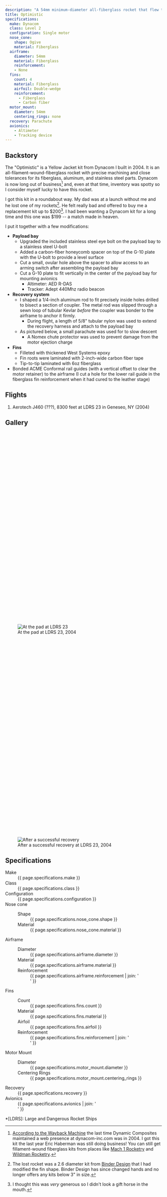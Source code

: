 ```yaml
---
description: "A 54mm minimum-diameter all-fiberglass rocket that flew to 8300 ft. in 2004"
title: Optimistic
specifications:
  make: Dynacom
  class: Level 2
  configuration: Single motor
  nose_cone:
    shape: Ogive
    material: Fiberglass
  airframe:
    diameter: 54mm
    material: Fiberglass
    reinforcement:
    - None
  fins:
    count: 4
    material: Fiberglass
    airfoil: Double-wedge
    reinforcement:
      - Fiberglass
      - Carbon fiber
  motor_mount:
    diameter: 54mm
    centering_rings: none
  recovery: Parachute
  avionics:
    - Altimeter
    - Tracking device
---
```


## Backstory

The "Optimistic" is a Yellow Jacket kit from Dynacom I built in 2004.
It is an all-filament-wound-fiberglass rocket with precise machining and close tolerances for its fiberglass, aluminum, and stainless steel parts.
Dynacom is now long out of business[^1] and, even at that time, inventory was spotty so I consider myself lucky to have this rocket.

I got this kit in a roundabout way.
My dad was at a launch without me and he lost one of my rockets[^2].
He felt really bad and offered to buy me a replacement kit up to $200[^3].
I had been wanting a Dynacom kit for a long time and this one was $199 -- a match made in heaven.

I put it together with a few modifications:

- **Payload bay**
  - Upgraded the included stainless steel eye bolt on the payload bay to a stainless steel U-bolt
  - Added a carbon-fiber honeycomb spacer on top of the G-10 plate with the U-bolt to provide a level surface
  - Cut a small, ovular hole above the spacer to allow access to an arming switch after assembling the payload bay
  - Cut a G-10 plate to fit vertically in the center of the payload bay for mounting avionics
    - Altimeter: AED R-DAS
    - Tracker: Adept 440Mhz radio beacon
- **Recovery system**
  - I shaped a 1/4-inch aluminum rod to fit precisely inside holes drilled to bisect a section of coupler. The metal rod was slipped through a sewn loop of tubular Kevlar _before_ the coupler was bonder to the airframe to anchor it firmly.
    - During flight, a length of 5/8" tubular nylon was used to extend the recovery harness and attach to the payload bay
  - As pictured below, a small parachute was used for to slow descent
    - A Nomex chute protector was used to prevent damage from the motor ejection charge
- **Fins**
  - Filleted with thickened West Systems epoxy
  - Fin roots were laminated with 2-inch-wide carbon fiber tape
  - Tip-to-tip laminated with 6oz fiberglass
- Bonded ACME Conformal rail guides (with a vertical offset to clear the motor retainer) to the airframe (I cut a hole for the lower rail guide in the fiberglass fin reinforcement when it had cured to the leather stage)

## Flights

1. Aerotech J460 (???), 8300 feet at LDRS 23 in Geneseo, NY (2004)

## Gallery

<figure>
  <div class="placeholder" style="padding-top:145.07%;"></div>
  <img src="{{ "/assets/photos/2004-optimistic-pre-flight.jpg" | relative_url }}" alt="At the pad at LDRS 23" />
  <figcaption>At the pad at LDRS 23, 2004</figcaption>
</figure>

<figure>
  <div class="placeholder" style="padding-top:149.5%;"></div>
  <img src="{{ "/assets/photos/2004-optimistic-recovery.jpg" | relative_url }}" alt="After a successful recovery" />
  <figcaption>After a successful recovery at LDRS 23, 2004</figcaption>
</figure>

## Specifications

<dl class="specifications">
  <dt>Make</dt>
  <dd>{{ page.specifications.make }}</dd>
  <dt>Class</dt>
  <dd>{{ page.specifications.class }}</dd>
  <dt>Configuration</dt>
  <dd>{{ page.specifications.configuration }}</dd>
  <dt>Nose cone</dt>
  <dd><dl>
  <dt>Shape</dt>
  <dd>{{ page.specifications.nose_cone.shape }}</dd>
  <dt>Material</dt>
  <dd>{{ page.specifications.nose_cone.material }}</dd>
  </dl></dd>
  <dt>Airframe</dt>
  <dd><dl>
  <dt>Diameter</dt>
  <dd>{{ page.specifications.airframe.diameter }}</dd>
  <dt>Material</dt>
  <dd>{{ page.specifications.airframe.material }}</dd>
  <dt>Reinforcement</dt>
  <dd>{{ page.specifications.airframe.reinforcement | join: '</dd><dd>' }}</dd>
  </dl></dd>
  <dt>Fins</dt>
  <dd><dl>
  <dt>Count</dt>
  <dd>{{ page.specifications.fins.count }}</dd>
  <dt>Material</dt>
  <dd>{{ page.specifications.fins.material }}</dd>
  <dt>Airfoil</dt>
  <dd>{{ page.specifications.fins.airfoil }}</dd>
  <dt>Reinforcement</dt>
  <dd>{{ page.specifications.fins.reinforcement | join: '</dd><dd>' }}</dd>
  </dl></dd>
  <dt>Motor Mount</dt>
  <dd><dl>
  <dt>Diameter</dt>
  <dd>{{ page.specifications.motor_mount.diameter }}</dd>
  <dt>Centering Rings</dt>
  <dd>{{ page.specifications.motor_mount.centering_rings }}</dd>
  </dl></dd>
  <dt>Recovery</dt>
  <dd>{{ page.specifications.recovery }}</dd>
  <dt>Avionics</dt>
  <dd>{{ page.specifications.avionics | join: '</dd><dd>' }}</dd>
</dl>

*[LDRS]: Large and Dangerous Rocket Ships

[^1]: [According to the Wayback Machine][1] the last time Dynamic Composites maintained a web presence at dynacom-inc.com was in 2004. I got this kit the last year Eric Haberman was still doing business! You can still get fillament-wound fiberglass kits from places like [Mach 1 Rocketry][2] and [Wildman Rocketry][3].
[^2]: The lost rocket was a 2.6 diameter kit from [Binder Design][4] that I had modified the fin shape. Binder Design has since changed hands and no longer offers any kits below 3" in size.
[^3]: I thought this was _very_ generous so I didn't look a gift horse in the mouth.

[1]: https://web.archive.org/web/20040415000000*/dynacom-inc.com
[2]: https://www.mach1rocketry.com/
[3]: https://wildmanrocketry.com/
[4]: https://www.binderdesign.com/
